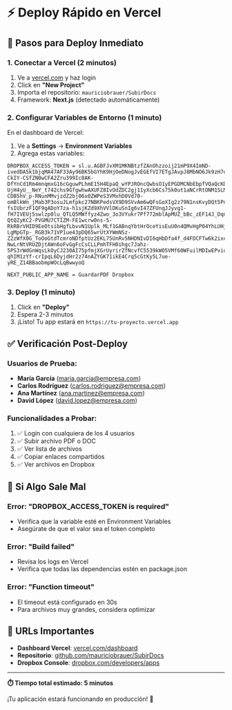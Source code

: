 # ⚡ Deploy Rápido en Vercel

## 🚀 Pasos para Deploy Inmediato

### 1. Conectar a Vercel (2 minutos)

1. Ve a [vercel.com](https://vercel.com) y haz login
2. Click en **"New Project"**
3. Importa el repositorio: `mauriciobrauer/SubirDocs`
4. Framework: **Next.js** (detectado automáticamente)

### 2. Configurar Variables de Entorno (1 minuto)

En el dashboard de Vercel:
1. Ve a **Settings** → **Environment Variables**
2. Agrega estas variables:

```
DROPBOX_ACCESS_TOKEN = sl.u.AGBFJvXM1MKNBtzfZAnOhzzoij21mP9X4ImND-ivedDA5k1bjqMA47AF33Ay96BK5bGYhK9HjOeDNogJvEGEfVI7ETgJAvpJ8MbNO6Jk9zH7oEZlGGPL7JXwyPpEEapQi1_Z5uLaKZs9Kn2m3VjIMDOV07e4mgya49waQociiHvppArsBzeRHc5Qv0U4i5fwY4lhaznw_3-CkIY-CSfZN0wCFA2Zru399Ic8AK-DfYnCd1Rm4mnqmxG16cGguwPLhmE15H4EpaQ_wYPJROncQwbsO1yEPGDMCNbEbpfVQaQcKDzAWbJRKnoUJfE4VUCb010RBA7d2zwCmqeq1EWxof-UjH4yU__NeY_t742chs9GfgwhwAXUFZ8IvOdZDC2gj11yXcb6Cs75k0ut1aNCrRtONM1SLMp2GSN3auRV5H9y-CDB5hV_p-RNunMMvjzdZ2bj06x0ZWPeS3VMxhD0Vd70-omBlkWn_jMab3P3osuJLmfpkc27NBKPedsVX9D9SVvAm6wQFsGoXIg2z79N1nsKvyDQt5PnSPGe-fsIUbrzF1QF9gADoY7za-h1sjKZd9XhVVlDKuSnIg6vI47ZFUnqJJyvg1-fH7IVEUj5swlzp0lu_QTLQ5MWffyz4Zwo_3o3VYukr7Pf772mblApMUZ_bBc_zEF14J_DqnjcyArNcNn91_IBAXRwRbv4I17-QtQZyKC2-PVGMU7CTIZM-FE1wcrw0ns-5-RkRBrVHID9EeOtsibHgfLbvvN1Uplk_MLf1GABnqYbtHrOceYisEuU0n4QMvHgP04YhLUHjeD5cijh0bWdtkcTCZIBnRvo3cGjWSupE2FFV0pUiR4sxpps8RtSb0dPZubqKibFal0M4qiUUp16FA63EAHttpJqTc_Jvu-LgMpGTp-_RGB3k71VP1ue43pDQ65wrUtXYWmNSz-Z2zWfX0G_ToOoGtdTcmroNDfptUz2EKL75UnRv5NHDNIvDI6qHbDfa4f_d4FDCFTw6k2ixcimYNQPe4xdVsOTh7Iu_gJkoDzf3945XCJOqLu3kti4rlcADnAUox9u1QMhopIN7HINIhizvN1rnSjHZC7QmG2_FxhR4XnqrdKy3tgdpAMK-NwLrNtVRUZDjtAWn6oFvGgFcCsCLLPmhTFH0ihgc7Jahz-5PS3rWdGnWqsLkOyCJ230AI75pfmjXGrUyrirZfNcvfC5539kWO5VMf60WFuilMDIwEPvioxRxhTheJp-qhIM1zYf-crIpqL6DyjdHr2z74nAZYGK71ikE4Crq5cGtKy5L7ue-yRE_Z14BBaobmpWOcLqBwwyoQ

NEXT_PUBLIC_APP_NAME = GuardarPDF Dropbox
```

### 3. Deploy (1 minuto)

1. Click en **"Deploy"**
2. Espera 2-3 minutos
3. ¡Listo! Tu app estará en `https://tu-proyecto.vercel.app`

## ✅ Verificación Post-Deploy

### Usuarios de Prueba:
- **María García** (maria.garcia@empresa.com)
- **Carlos Rodríguez** (carlos.rodriguez@empresa.com)  
- **Ana Martínez** (ana.martinez@empresa.com)
- **David López** (david.lopez@empresa.com)

### Funcionalidades a Probar:
1. ✅ Login con cualquiera de los 4 usuarios
2. ✅ Subir archivo PDF o DOC
3. ✅ Ver lista de archivos
4. ✅ Copiar enlaces compartidos
5. ✅ Ver archivos en Dropbox

## 🐛 Si Algo Sale Mal

### Error: "DROPBOX_ACCESS_TOKEN is required"
- Verifica que la variable esté en Environment Variables
- Asegúrate de que el valor sea el token completo

### Error: "Build failed"
- Revisa los logs en Vercel
- Verifica que todas las dependencias estén en package.json

### Error: "Function timeout"
- El timeout está configurado en 30s
- Para archivos muy grandes, considera optimizar

## 📱 URLs Importantes

- **Dashboard Vercel**: [vercel.com/dashboard](https://vercel.com/dashboard)
- **Repositorio**: [github.com/mauriciobrauer/SubirDocs](https://github.com/mauriciobrauer/SubirDocs)
- **Dropbox Console**: [dropbox.com/developers/apps](https://www.dropbox.com/developers/apps)

---

**⏱️ Tiempo total estimado: 5 minutos**

¡Tu aplicación estará funcionando en producción! 🎉
